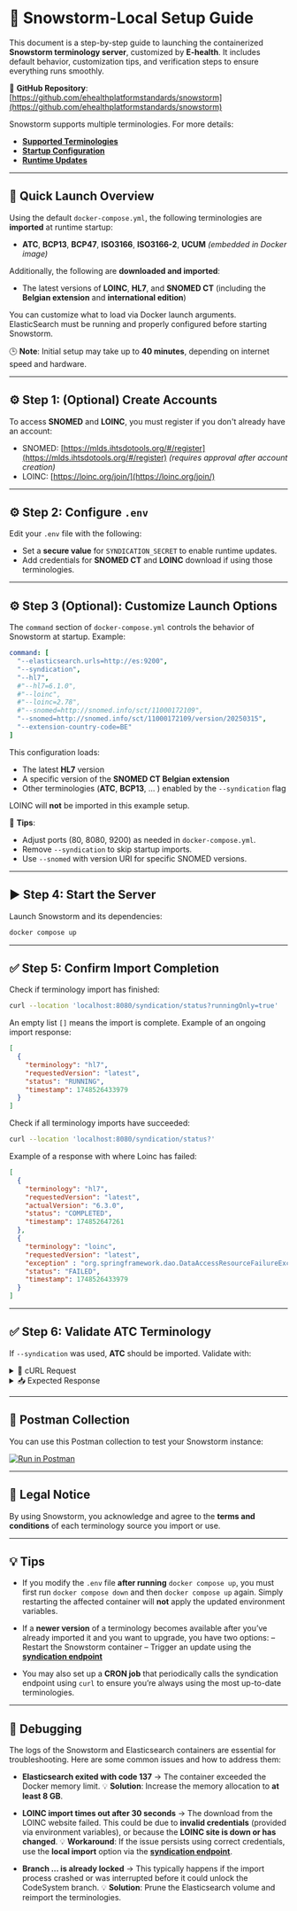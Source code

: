 # 🧊 Snowstorm-Local Setup Guide

This document is a step-by-step guide to launching the containerized **Snowstorm terminology server**, customized by **E-health**. It includes default behavior, customization tips, and verification steps to ensure everything runs smoothly.

📎 **GitHub Repository**: [https://github.com/ehealthplatformstandards/snowstorm](https://github.com/ehealthplatformstandards/snowstorm)

Snowstorm supports multiple terminologies. For more details:
- [**Supported Terminologies**](syndication/syndication-terminologies.md)
- [**Startup Configuration**](syndication/syndication-on-startup.md)
- [**Runtime Updates**](syndication/syndication-on-runtime.md)

---

## 🚀 Quick Launch Overview

Using the default `docker-compose.yml`, the following terminologies are **imported** at runtime startup:

- **ATC**, **BCP13**, **BCP47**, **ISO3166**, **ISO3166-2**, **UCUM** *(embedded in Docker image)*

Additionally, the following are **downloaded and imported**:
- The latest versions of **LOINC**, **HL7**, and **SNOMED CT** (including the **Belgian extension** and **international edition**)

You can customize what to load via Docker launch arguments. ElasticSearch must be running and properly configured before starting Snowstorm.

🕒 **Note**: Initial setup may take up to **40 minutes**, depending on internet speed and hardware.

---

## ⚙️ Step 1: (Optional) Create Accounts

To access **SNOMED** and **LOINC**, you must register if you don't already have an account:
- SNOMED: [https://mlds.ihtsdotools.org/#/register](https://mlds.ihtsdotools.org/#/register) *(requires approval after account creation)*
- LOINC: [https://loinc.org/join/](https://loinc.org/join/)

---

## ⚙️ Step 2: Configure `.env`

Edit your `.env` file with the following:

- Set a **secure value** for `SYNDICATION_SECRET` to enable runtime updates.
- Add credentials for **SNOMED CT** and **LOINC** download if using those terminologies.

---

## ⚙️ Step 3 (Optional): Customize Launch Options

The `command` section of `docker-compose.yml` controls the behavior of Snowstorm at startup. Example:

```yaml
command: [
  "--elasticsearch.urls=http://es:9200",
  "--syndication",
  "--hl7",
  #"--hl7=6.1.0",
  #"--loinc",
  #"--loinc=2.78",
  #"--snomed=http://snomed.info/sct/11000172109",
  "--snomed=http://snomed.info/sct/11000172109/version/20250315",
  "--extension-country-code=BE"
]
```
This configuration loads:

* The latest **HL7** version
* A specific version of the **SNOMED CT Belgian extension**
* Other terminologies (**ATC**, **BCP13**, ... ) enabled by the `--syndication` flag

LOINC will **not** be imported in this example setup.

📌 **Tips**:
- Adjust ports (80, 8080, 9200) as needed in `docker-compose.yml`.
- Remove `--syndication` to skip startup imports.
- Use `--snomed` with version URI for specific SNOMED versions.

---

## ▶️ Step 4: Start the Server

Launch Snowstorm and its dependencies:

```bash
docker compose up
```

---

## ✅ Step 5: Confirm Import Completion

Check if terminology import has finished:

```bash
curl --location 'localhost:8080/syndication/status?runningOnly=true'
```

An empty list `[]` means the import is complete. Example of an ongoing import response:

```json
[
  {
    "terminology": "hl7",
    "requestedVersion": "latest",
    "status": "RUNNING",
    "timestamp": 1748526433979
  }
]
```

Check if all terminology imports have succeeded:

```bash
curl --location 'localhost:8080/syndication/status?'
```

Example of a response with where Loinc has failed:

```json
[
  {
    "terminology": "hl7",
    "requestedVersion": "latest",
    "actualVersion": "6.3.0",
    "status": "COMPLETED",
    "timestamp": 174852647261
  },
  {
    "terminology": "loinc",
    "requestedVersion": "latest",
    "exception" : "org.springframework.dao.DataAccessResourceFailureException: Connection refused",
    "status": "FAILED",
    "timestamp": 1748526433979
  }
]
```

---

## ✅ Step 6: Validate ATC Terminology

If `--syndication` was used, **ATC** should be imported. Validate with:

<details>
<summary>🧾 cURL Request</summary>

```bash
curl --location 'http://localhost:8080/fhir/CodeSystem/$validate-code?=null' \
--header 'Content-Type: application/json' \
--data '{
  "resourceType": "Parameters",
  "parameter": [
    {
      "name": "coding",
      "valueCoding": {
        "system": "http://whocc.no/atc",
        "code": "J07CA09"
      }
    },
    {
      "name": "displayLanguage",
      "valueString": "en, en-US"
    },
    {
      "name": "default-to-latest-version",
      "valueBoolean": true
    },
    {
      "name": "cache-id",
      "valueId": "b86ac430-2d44-4343-a344-544cab8c36db"
    },
    {
      "name": "includeDesignations",
      "valueBoolean": true
    },
    {
      "name": "diagnostics",
      "valueBoolean": true
    }
  ]
}'
```

</details>

<details>
<summary>📥 Expected Response</summary>

```json
{
  "resourceType": "Parameters",
  "parameter": [
    {
      "name": "result",
      "valueBoolean": true
    },
    {
      "name": "code",
      "valueCode": "J07CA09"
    },
    {
      "name": "system",
      "valueUri": "http://whocc.no/atc"
    },
    {
      "name": "version",
      "valueString": "0"
    },
    {
      "name": "display",
      "valueString": "diphtheria-haemophilus influenzae B-pertussis-poliomyelitis-tetanus-hepatitis B"
    }
  ]
}
```

</details>

---

## 🧪 Postman Collection

You can use this Postman collection to test your Snowstorm instance:

[![Run in Postman](https://run.pstmn.io/button.svg)](https://app.getpostman.com/run-collection/2126838-a60204ed-27e8-4c12-8358-ea58be02a431?action=collection%2Ffork&source=rip_markdown&collection-url=entityId%3D2126838-a60204ed-27e8-4c12-8358-ea58be02a431%26entityType%3Dcollection%26workspaceId%3D2e13e762-0976-4818-a6d8-07850f2523ad)

---

## 📌 Legal Notice

By using Snowstorm, you acknowledge and agree to the **terms and conditions** of each terminology source you import or use.

---

## 💡 Tips

* If you modify the `.env` file **after running** `docker compose up`, you must first run `docker compose down` and then `docker compose up` again.
  Simply restarting the affected container will **not** apply the updated environment variables.

* If a **newer version** of a terminology becomes available after you’ve already imported it and you want to upgrade, you have two options:
  – Restart the Snowstorm container
  – Trigger an update using the [**syndication endpoint**](syndication/syndication-on-runtime.md)

* You may also set up a **CRON job** that periodically calls the syndication endpoint using `curl` to ensure you’re always using the most up-to-date terminologies.

---

## 🐛 Debugging

The logs of the Snowstorm and Elasticsearch containers are essential for troubleshooting. Here are some common issues and how to address them:

* **Elasticsearch exited with code 137**
  → The container exceeded the Docker memory limit.
  💡 **Solution**: Increase the memory allocation to **at least 8 GB**.

* **LOINC import times out after 30 seconds**
  → The download from the LOINC website failed.
  This could be due to **invalid credentials** (provided via environment variables), or because the **LOINC site is down or has changed**.
  💡 **Workaround**: If the issue persists using correct credentials, use the **local import** option via the [**syndication endpoint**](syndication/syndication-on-runtime.md).

* **Branch ... is already locked**
  → This typically happens if the import process crashed or was interrupted before it could unlock the CodeSystem branch.
  💡 **Solution**: Prune the Elasticsearch volume and reimport the terminologies.
